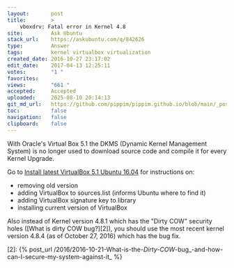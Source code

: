 ```yaml
---
layout:       post
title:        >
    vboxdrv: Fatal error in Kernel 4.8
site:         Ask Ubuntu
stack_url:    https://askubuntu.com/q/842626
type:         Answer
tags:         kernel virtualbox virtualization
created_date: 2016-10-27 23:17:02
edit_date:    2017-04-13 12:25:11
votes:        "1 "
favorites:    
views:        "661 "
accepted:     Accepted
uploaded:     2025-08-10 20:14:13
git_md_url:   https://github.com/pippim/pippim.github.io/blob/main/_posts/2016/2016-10-27-vboxdrv_-Fatal-error-in-Kernel-4.8.md
toc:          false
navigation:   false
clipboard:    false
---
```


With Oracle's Virtual Box 5.1 the DKMS (Dynamic Kernel Management System) is no longer used to download source code and compile it for every Kernel Upgrade.

Go to [Install latest VirtualBox 5.1 Ubuntu 16.04][1] for instructions on:

 - removing old version
 - adding VirtualBox to sources.list (informs Ubuntu where to find it)
 - adding VirtualBox signature key to library
 - installing current version of VirtualBox

Also instead of Kernel version 4.8.1 which has the "Dirty COW" security holes ([What is dirty COW bug?][2]), you should use the most recent kernel version 4.8.4 (as of October 27, 2016) which has the bug fix.


  [1]: https://www.linuxbabe.com/virtualbox/install-latest-virtualbox-5-1-ubuntu-16-04
  [2]: {% post_url /2016/2016-10-21-What-is-the-_Dirty-COW_-bug_-and-how-can-I-secure-my-system-against-it_ %}
